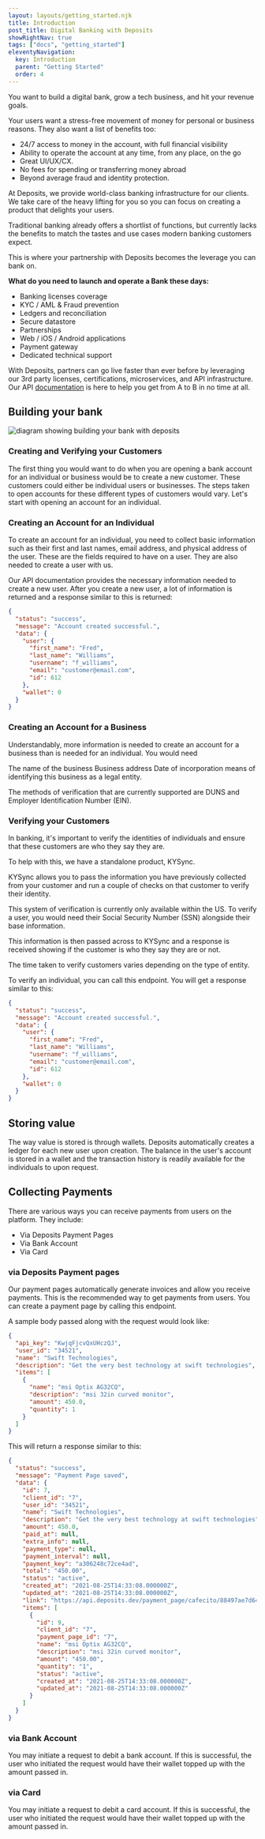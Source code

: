 ```yaml
---
layout: layouts/getting_started.njk
title: Introduction
post_title: Digital Banking with Deposits
showRightNav: true
tags: ["docs", "getting_started"]
eleventyNavigation:
  key: Introduction
  parent: "Getting Started"
  order: 4
---
```


You want to build a digital bank, grow a tech business, and hit your revenue
goals.

Your users want a stress-free movement of money for personal or business
reasons. They also want a list of benefits too:

- 24/7 access to money in the account, with full financial visibility
- Ability to operate the account at any time, from any place, on the go
- Great UI/UX/CX.
- No fees for spending or transferring money abroad
- Beyond average fraud and identity protection.

At Deposits, we provide world-class banking infrastructure for our clients. We
take care of the heavy lifting for you so you can focus on creating a product
that delights your users.

Traditional banking already offers a shortlist of functions, but currently
lacks the benefits to match the tastes and use cases modern banking customers
expect.

This is where your partnership with Deposits becomes the leverage you can bank
on.

**What do you need to launch and operate a Bank these days:**

- Banking licenses coverage
- KYC / AML &amp; Fraud prevention
- Ledgers and reconciliation
- Secure datastore
- Partnerships
- Web / iOS / Android applications
- Payment gateway
- Dedicated technical support

With Deposits, partners can go live faster than ever before by leveraging our
3rd party licenses, certifications, microservices, and API infrastructure. Our
API
[documentation](https://docs.deposits.dev/)
is here to help you get from A to B in no time at all.

## Building your bank

<img
    src="https://1603381330-files.gitbook.io/~/files/v0/b/gitbook-x-prod.appspot.com/o/spaces%2F-Mctw3M_RZOCGzqZkID_-4045043681%2Fuploads%2FRQE6gapxweDWU1aUTQQC%2FImage%20from%20iOS%20(2).jpg?alt=media&token=500b6f68-3599-400d-884f-715894047385"
    alt="diagram showing building your bank with deposits"
  />

### Creating and Verifying your Customers

The first thing you would want to do when you are opening a bank account for
an individual or business would be to create a new customer. These customers
could either be individual users or businesses. The steps taken to open
accounts for these different types of customers would vary. Let&apos;s start
with opening an account for an individual.

### Creating an Account for an Individual

To create an account for an individual, you need to collect basic information
such as their first and last names, email address, and physical address of the
user. These are the fields required to have on a user. They are also needed to
create a user with us.

Our API documentation provides the necessary information needed to create a
new user. After you create a new user, a lot of information is returned and a
response similar to this is returned:

```json
{
  "status": "success",
  "message": "Account created successful.",
  "data": {
    "user": {
      "first_name": "Fred",
      "last_name": "Williams",
      "username": "f_williams",
      "email": "customer@email.com",
      "id": 612
    },
    "wallet": 0
  }
}
```

### Creating an Account for a Business

Understandably, more information is needed to create an account for a business
than is needed for an individual. You would need

The name of the business
Business address
Date of incorporation
means of identifying this business as a legal entity.

The methods of verification that are currently supported are DUNS and Employer
Identification Number (EIN).

### Verifying your Customers

In banking, it&apos;s important to verify the identities of individuals and
ensure that these customers are who they say they are.

To help with this, we have a standalone product, KYSync.

KYSync allows you to pass the information you have previously collected from
your customer and run a couple of checks on that customer to verify their
identity.

This system of verification is currently only available within the US. To
verify a user, you would need their Social Security Number (SSN) alongside
their base information.

This information is then passed across to KYSync and a response is received
showing if the customer is who they say they are or not.

The time taken to verify customers varies depending on the type of entity.

To verify an individual, you can call this endpoint. You will get a response
similar to this:

```json
{
  "status": "success",
  "message": "Account created successful.",
  "data": {
    "user": {
      "first_name": "Fred",
      "last_name": "Williams",
      "username": "f_williams",
      "email": "customer@email.com",
      "id": 612
    },
    "wallet": 0
  }
}
```

## Storing value

The way value is stored is through wallets. Deposits automatically creates a
ledger for each new user upon creation. The balance in the user&apos;s account
is stored in a wallet and the transaction history is readily available for the
individuals to upon request.

## Collecting Payments

There are various ways you can receive payments from users on the platform.
They include:

- Via Deposits Payment Pages
- Via Bank Account
- Via Card

### via Deposits Payment pages

Our payment pages automatically generate invoices and allow you receive
payments. This is the recommended way to get payments from users. You can
create a payment page by calling this endpoint.

A sample body passed along with the request would look like:

```json
{
  "api_key": "KwjqFjcvQxUHczQJ",
  "user_id": "34521",
  "name": "Swift Technologies",
  "description": "Get the very best technology at swift technologies",
  "items": [
    {
      "name": "msi Optix AG32CQ",
      "description": "msi 32in curved monitor",
      "amount": 450.0,
      "quantity": 1
    }
  ]
}
```

This will return a response similar to this:

```json
{
  "status": "success",
  "message": "Payment Page saved",
  "data": {
    "id": 7,
    "client_id": "7",
    "user_id": "34521",
    "name": "Swift Technologies",
    "description": "Get the very best technology at swift technologies",
    "amount": 450.0,
    "paid_at": null,
    "extra_info": null,
    "payment_type": null,
    "payment_interval": null,
    "payment_key": "a306248c72ce4ad",
    "total": "450.00",
    "status": "active",
    "created_at": "2021-08-25T14:33:08.000000Z",
    "updated_at": "2021-08-25T14:33:08.000000Z",
    "link": "https://api.deposits.dev/payment_page/cafecito/88497ae7d640e5a",
    "items": [
      {
        "id": 9,
        "client_id": "7",
        "payment_page_id": "7",
        "name": "msi Optix AG32CQ",
        "description": "msi 32in curved monitor",
        "amount": "450.00",
        "quantity": "1",
        "status": "active",
        "created_at": "2021-08-25T14:33:08.000000Z",
        "updated_at": "2021-08-25T14:33:08.000000Z"
      }
    ]
  }
}
```

### via Bank Account

You may initiate a request to debit a bank account. If this is successful, the
user who initiated the request would have their wallet topped up with the
amount passed in.

### via Card

You may initiate a request to debit a card account. If this is successful, the
user who initiated the request would have their wallet topped up with the
amount passed in.
